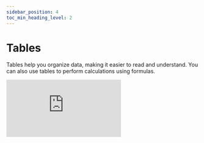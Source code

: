 ```yaml
---
sidebar_position: 4
toc_min_heading_level: 2
---
```


# Tables

Tables help you organize data, making it easier to read and understand. You can also use tables to perform calculations using formulas.

 <div style={{position: 'relative', paddingBottom: '59.01639344262295%', height: 0}}>
   <iframe src="https://www.loom.com/embed/cb7d3e18401d4f289ea7e7c9eeaf08d9?sid=90c61f2e-95f0-426c-8fb1-920a3adc5c20?hide_owner=true&hide_share=true&hide_title=true&hideEmbedTopBar=true" frameBorder={0} webkitallowfullscreen mozallowfullscreen allowFullScreen style={{position: 'absolute', top: 0, left: 0, width: '100%', height: '100%'}} />
 </div>

## Create a Table

**To create a new table**, go to your notebook, click the `+` button next to an empty line and select `Table` from the menu, or you can open the block menu by typing `/` on an empty paragraph, select `Table` using the `arrow keys`, and press `enter`.

1.  **Add Formulas to a Table**:

    - You can add formulas to a table by clicking on any cell and starting with the equals sign (`=`).
    - Alternatively, you can add formulas to a column by clicking on the column `▼` and selecting `Formula`.

2.  **Add Quick Calculation Insights**:

    - Click the `Calculate` button at the end of your table to perform quick calculations.
    - Select the desired calculation based on the data type in the column (e.g., sum, count).
    - The available calculations depend on the type of data in your table.

    You can easily drag and drop these calculations results:

    - Into your text to explain them. [Learn more about Inline Results →](/docs/quick-start/inline-results)
    - Into your formulas to reuse them. [Learn more about Formulas →](/docs/quick-start/formulas)

3.  **Add Units to Table Values**:

    - To add units to table values, include them as text in the respective cell.
    - For example, you can enter `$10` or `5oz` to indicate a currency or measurement.
    - Alternatively, you can format a column to display units by clicking on the column `▼` and adding your custom unit.

4.  **Add Units to Columns**:

    - Click the down triangle button on a column, select `Change type`, and enter a new unit in the `create custom` field.

5.  **Update Table and Column Names**:

    - After creating a table, you can update its default name by replacing it in the top left corner of the table.
    - To update column names, click on the existing name and select a new one.

6.  **Add and Delete Columns and Rows**:

    - Add new columns by clicking the `+` button on the right side of the table.
    - Delete a column by clicking the upside-down triangle button on the column and selecting `Delete column`.
    - Add new rows by clicking the `+ Add row` button at the end of the table.
    - Delete rows or insert new ones by hovering over a row, clicking the `⸬` button, and selecting the desired action.

7.  **Rearrange Table Columns and Rows**:

    - You can rearrange table columns and rows by dragging and dropping them within the same table.
    - To move a row, click and hold the `⸬` button on the left side of the row and drag it to a new position.
    - To move a column, click and hold the `⸬` button on the left side of the column name and drag it to a new position.

To **delete a column**, click the **`⸬`** button on a column and select `Delete column`.

8.  **Update Column Data Types**:

    - Hover over the column header, click the drop-down triangle button on a column, and choose a new column type from the list.

9.  **Add Column Series**:

    - Create a column series by selecting `Series` and then `Date` in the column's `Change type` menu. Specify the starting point, and subsequent dates will be calculated automatically.

10. **Hide Table Formulas**:

    - Click the `Hide formulas` button on top of the table to hide table formulas. Click the `Show formulas` button to display them again.

11. **Customizing Table Appearance**:

    - Change the color and icon of your table by clicking the grid icon next to the table name.
    - Select a new color and icon from the menu to give your table a unique personality.

## Referencing Columns

You can easily reuse and incorporate values from any column in your calculations.

To reference a table column in a calculation, follow these steps:

1.  Type the table name.
2.  Use a dot `.` to indicate the specific column within the table.
3.  Append the column name after the dot.

For example, if your table is named "Table" and you want to access the "Column" within it, write it as:

`Table.Column`

### Example: Summing a Column

Let's consider an example where you want to sum the values in a sales table.

Assuming you have a table named "SalesData" with a column named "SalesPrice", you can calculate the sum using this syntax: `sum(SalesData.SalesPrice)`. This calculation can be used in a **formula block** or another **column formula**.

This syntax can be customized for other calculations as well. For instance, you can calculate the **average**, **minimum**, **maximum**, or apply other mathematical operations to the column values. [Learn more about Formulas for Tables→](/docs/quick-start/formulas)

You can expand on this by incorporating additional calculations, such as calculating the tax for all sales:

`sum(SalesData.SalesPrice) + tax`

### Compact Format: Referencing Columns in the Same Table

Within the same table, it is easy to reference other columns and reuse their values.

Let's continue with the example of a sales table. If you want to calculate the tax per item instead of the tax for all sales, you can add a new formula column and write `SalesData.SalesPrice + tax`. This calculation will determine the tax for each individual item based on its row.

Since you are working within the same table, you can use the compact format that only requires a reference to the column name: `SalesPrice + tax`. Decipad will automatically calculate the tax for each row, considering the values from the respective rows in the table.

## Code Tables (Legacy)

Code tables are an alternative to low-code tables. They only work with **Advanced formula** blocks.

:::tip Syntax

```
TableName = {
  Column1 = [Value1, Value2, ...]
  Column2 = [Value1, Value2, ...]
  Column2 = [Value1, Value2, ...]
}

```

:::

:::note Example

```
MyTable = {
  A = [1, 2, 3]
  B = [4, 5, 6]
}
```

:::

